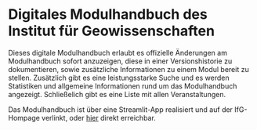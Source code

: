 # Digitales Modulhandbuch des Institut für Geowissenschaften

Dieses digitale Modulhandbuch erlaubt es offizielle Änderungen am Modulhandbuch sofort anzuzeigen, diese in einer Versionshistorie zu dokumentieren, sowie zusätzliche Informationen zu einem Modul bereit zu stellen. Zusätzlich gibt es eine leistungsstarke Suche und es werden Statistiken und allgemeine Informationen rund um das Modulhandbuch angezeigt. Schließelich gibt es eine Liste mit allen Veranstaltungen.  

Das Modulhandbuch ist über eine Streamlit-App realisiert und auf der IfG-Hompage verlinkt, oder [hier]([https://ifg-modulhandbuch.streamlit.app](https://hezel2000-ifg-modulhandbuch.share.connect.posit.cloud/)) direkt erreichbar.
